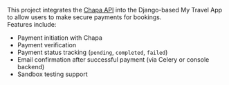 This project integrates the [Chapa API](https://developer.chapa.co/) into the Django-based My Travel App to allow users to make secure payments for bookings.  
Features include:

- Payment initiation with Chapa
- Payment verification
- Payment status tracking (`pending`, `completed`, `failed`)
- Email confirmation after successful payment (via Celery or console backend)
- Sandbox testing support
